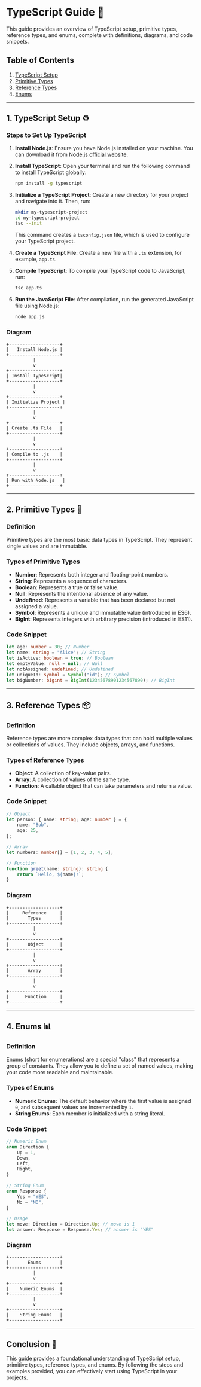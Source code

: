


# TypeScript Guide 📘

This guide provides an overview of TypeScript setup, primitive types, reference types, and enums, complete with definitions, diagrams, and code snippets.

## Table of Contents
1. [TypeScript Setup](#typescript-setup)
2. [Primitive Types](#primitive-types)
3. [Reference Types](#reference-types)
4. [Enums](#enums)

---

## 1. TypeScript Setup ⚙️

### Steps to Set Up TypeScript

1. **Install Node.js**: Ensure you have Node.js installed on your machine. You can download it from [Node.js official website](https://nodejs.org/).

2. **Install TypeScript**: Open your terminal and run the following command to install TypeScript globally:

   ```bash
   npm install -g typescript
   ```

3. **Initialize a TypeScript Project**: Create a new directory for your project and navigate into it. Then, run:

   ```bash
   mkdir my-typescript-project
   cd my-typescript-project
   tsc --init
   ```

   This command creates a `tsconfig.json` file, which is used to configure your TypeScript project.

4. **Create a TypeScript File**: Create a new file with a `.ts` extension, for example, `app.ts`.

5. **Compile TypeScript**: To compile your TypeScript code to JavaScript, run:

   ```bash
   tsc app.ts
   ```

6. **Run the JavaScript File**: After compilation, run the generated JavaScript file using Node.js:

   ```bash
   node app.js
   ```

### Diagram
```
+-------------------+
|   Install Node.js |
+-------------------+
          |
          v
+-------------------+
| Install TypeScript|
+-------------------+
          |
          v
+-------------------+
| Initialize Project |
+-------------------+
          |
          v
+-------------------+
| Create .ts File   |
+-------------------+
          |
          v
+-------------------+
| Compile to .js    |
+-------------------+
          |
          v
+-------------------+
| Run with Node.js   |
+-------------------+
```

---

## 2. Primitive Types 🔢

### Definition
Primitive types are the most basic data types in TypeScript. They represent single values and are immutable.

### Types of Primitive Types
- **Number**: Represents both integer and floating-point numbers.
- **String**: Represents a sequence of characters.
- **Boolean**: Represents a true or false value.
- **Null**: Represents the intentional absence of any value.
- **Undefined**: Represents a variable that has been declared but not assigned a value.
- **Symbol**: Represents a unique and immutable value (introduced in ES6).
- **BigInt**: Represents integers with arbitrary precision (introduced in ES11).

### Code Snippet
```typescript
let age: number = 30; // Number
let name: string = "Alice"; // String
let isActive: boolean = true; // Boolean
let emptyValue: null = null; // Null
let notAssigned: undefined; // Undefined
let uniqueId: symbol = Symbol("id"); // Symbol
let bigNumber: bigint = BigInt(12345678901234567890); // BigInt
```

---

## 3. Reference Types 📦

### Definition
Reference types are more complex data types that can hold multiple values or collections of values. They include objects, arrays, and functions.

### Types of Reference Types
- **Object**: A collection of key-value pairs.
- **Array**: A collection of values of the same type.
- **Function**: A callable object that can take parameters and return a value.

### Code Snippet
```typescript
// Object
let person: { name: string; age: number } = {
    name: "Bob",
    age: 25,
};

// Array
let numbers: number[] = [1, 2, 3, 4, 5];

// Function
function greet(name: string): string {
    return `Hello, ${name}!`;
}
```

### Diagram
```
+-------------------+
|     Reference     |
|       Types       |
+-------------------+
          |
          v
+-------------------+
|       Object      |
+-------------------+
          |
          v
+-------------------+
|       Array       |
+-------------------+
          |
          v
+-------------------+
|      Function     |
+-------------------+
```

---

## 4. Enums 📊

### Definition
Enums (short for enumerations) are a special "class" that represents a group of constants. They allow you to define a set of named values, making your code more readable and maintainable.

### Types of Enums
- **Numeric Enums**: The default behavior where the first value is assigned `0`, and subsequent values are incremented by `1`.
- **String Enums**: Each member is initialized with a string literal.

### Code Snippet
```typescript
// Numeric Enum
enum Direction {
    Up = 1,
    Down,
    Left,
    Right,
}

// String Enum
enum Response {
    Yes = "YES",
    No = "NO",
}

// Usage
let move: Direction = Direction.Up; // move is 1
let answer: Response = Response.Yes; // answer is "YES"
```

### Diagram
```
+-------------------+
|       Enums       |
+-------------------+
          |
          v
+-------------------+
|    Numeric Enums  |
+-------------------+
          |
          v
+-------------------+
|    String Enums   |
+-------------------+
```

---

## Conclusion 🎉
This guide provides a foundational understanding of TypeScript setup, primitive types, reference types, and enums. By following the steps and examples provided, you can effectively start using TypeScript in your projects.
